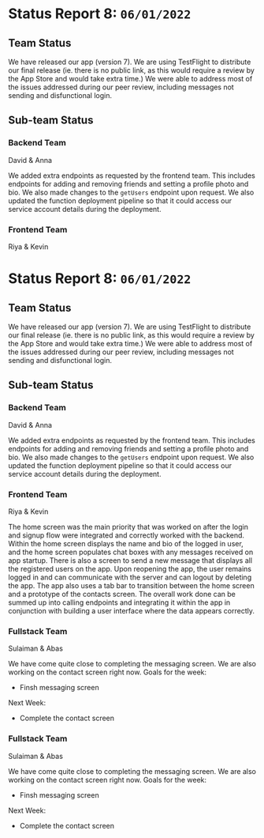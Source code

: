 # Status Report 8: `06/01/2022`

## Team Status
We have released our app (version 7). We are using TestFlight to distribute our final release (ie. there is no public link, as this would require a review by the App Store and would take extra time.) We were able to address most of the issues addressed during our peer review, including messages not sending and disfunctional login.
## Sub-team Status

### Backend Team
David & Anna

We added extra endpoints as requested by the frontend team. This includes endpoints for adding and removing friends and setting a profile photo and bio. We also made changes to the `getUsers` endpoint upon request. We also updated the function deployment pipeline so that it could access our service account details during the deployment.


### Frontend Team
Riya & Kevin

# Status Report 8: `06/01/2022`

## Team Status
We have released our app (version 7). We are using TestFlight to distribute our final release (ie. there is no public link, as this would require a review by the App Store and would take extra time.) We were able to address most of the issues addressed during our peer review, including messages not sending and disfunctional login.
## Sub-team Status

### Backend Team
David & Anna

We added extra endpoints as requested by the frontend team. This includes endpoints for adding and removing friends and setting a profile photo and bio. We also made changes to the `getUsers` endpoint upon request. We also updated the function deployment pipeline so that it could access our service account details during the deployment.


### Frontend Team
Riya & Kevin

The home screen was the main priority that was worked on after the login and signup flow were integrated and correctly worked with the backend. Within the home screen displays the name and bio of the logged in user, and the home screen populates chat boxes with any messages received on app startup. There is also a screen to send a new message that displays all the registered users on the app. Upon reopening the app, the user remains logged in and can communicate with the server and can logout by deleting the app. The app also uses a tab bar to transition between the home screen and a prototype of the contacts screen. The overall work done can be summed up into calling endpoints and integrating it within the app in conjunction with building a user interface where the data appears correctly.

### Fullstack Team
Sulaiman & Abas

We have come quite close to completing the messaging screen. We are also working on the contact screen right now. 
Goals for the week:
- Finsh messaging screen

Next Week:
- Complete the contact screen 


### Fullstack Team
Sulaiman & Abas

We have come quite close to completing the messaging screen. We are also working on the contact screen right now. 
Goals for the week:
- Finsh messaging screen

Next Week:
- Complete the contact screen 
